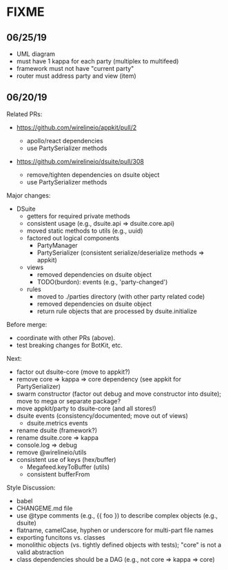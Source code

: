 # FIXME

## 06/25/19

- UML diagram
- must have 1 kappa for each party (multiplex to multifeed)
- framework must not have "current party"
- router must address party and view (item)


## 06/20/19

Related PRs:

- https://github.com/wirelineio/appkit/pull/2
  - apollo/react dependencies
  - use PartySerializer methods

- https://github.com/wirelineio/dsuite/pull/308
  - remove/tighten dependencies on dsuite object
  - use PartySerializer methods

Major changes:

- DSuite
  - getters for required private methods
  - consistent usage (e.g., dsuite.api => dsuite.core.api)
  - moved static methods to utils (e.g., uuid)
  - factored out logical components
    - PartyManager
    - PartySerializer (consistent serialize/deserialize methods => appkit)
  - views
    - removed dependencies on dsuite object
    - TODO(burdon): events (e.g., 'party-changed')
  - rules
    - moved to ./parties directory (with other party related code)
    - removed dependencies on dsuite object
    - return rule objects that are processed by dsuite.initialize

Before merge:

- coordinate with other PRs (above).
- test breaking changes for BotKit, etc.

Next:

- factor out dsuite-core (move to appkit?)
- remove core => kappa => core dependency (see appkit for PartySerializer)
- swarm constructor (factor out debug and move constructor into dsuite); move to mega or separate package?
- move appkit/party to dsuite-core (and all stores!)
- dsuite events (consistency/documented; move out of views)
  - dsuite.metrics events
- rename dsuite (framework?)
- rename dsuite.core => kappa
- console.log => debug
- remove @wirelineio/utils
- consistent use of keys (hex/buffer)
  - Megafeed.keyToBuffer (utils)
  - consistent bufferFrom

Style Discussion:
- babel
- CHANGEME.md file
- use @type comments (e.g., {{ foo }) to describe complex objects (e.g., dsuite)
- flatname, camelCase, hyphen or underscore for multi-part file names
- exporting funcitons vs. classes
- monolithic objects (vs. tightly defined objects with tests); "core" is not a valid abstraction
- class dependencies should be a DAG (e.g., not core => kappa => core)

